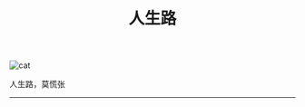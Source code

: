 ﻿---
title: 人生路
layout: post
guid: urn:uuid:8a9f4073-d0cc-41f2-b3ba-db1d2332f837
tags: life
---

![cat](/media/files/2013/12/favorite.jpg)

人生路，莫慌张

---


